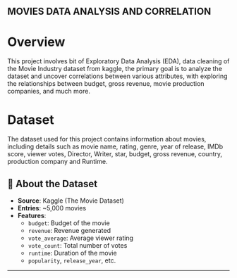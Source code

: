 ## MOVIES DATA ANALYSIS AND CORRELATION

# Overview
This project involves bit of Exploratory Data Analysis (EDA), data cleaning of the Movie Industry dataset from kaggle, the primary goal is to analyze the dataset and uncover correlations between various attributes, with exploring the relationships between budget, gross revenue, movie production companies, and much more.

# Dataset
The dataset used for this project contains information about movies, including details such as movie name, rating, genre, year of release, IMDb score, viewer votes, Director, Writer, star, budget, gross revenue, country, production company and Runtime.

## 📁 About the Dataset

- **Source**: Kaggle (The Movie Dataset)
- **Entries**: ~5,000 movies
- **Features**:
  - `budget`: Budget of the movie
  - `revenue`: Revenue generated
  - `vote_average`: Average viewer rating
  - `vote_count`: Total number of votes
  - `runtime`: Duration of the movie
  - `popularity`, `release_year`, etc.

---
